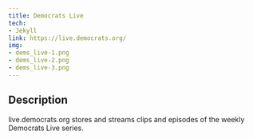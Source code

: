 ```yaml
---
title: Democrats Live
tech:
- Jekyll
link: https://live.democrats.org/
img:
- dems_live-1.png
- dems_live-2.png
- dems_live-3.png
---
```


## Description

live.democrats.org stores and streams clips and episodes of the weekly Democrats Live series.